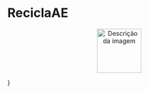 # ReciclaAE
<p align="center">
<img src="https://th.bing.com/th/id/OIP.vdZTbIkS23fNvUEKARDHQgHaF7?pid=ImgDet&rs=1" alt="Descrição da imagem" width="100px" height="100px">
  </p>
  
}
